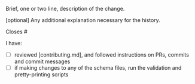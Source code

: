 Brief, one or two line, description of the change.

[optional] Any additional explanation necessary for the history.

Closes #

I have:
- [ ] reviewed [contributing.md], and followed instructions on PRs, commits and commit messages
- [ ] if making changes to any of the schema files, run the validation and pretty-printing scripts
